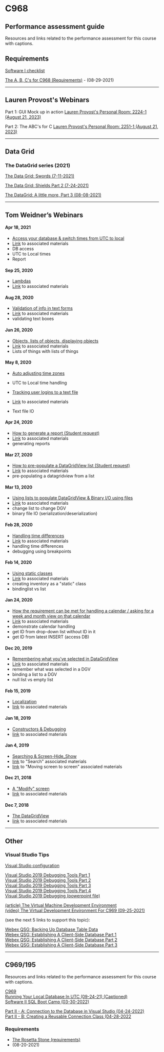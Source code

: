 # C968

## Performance assessment guide

Resources and links related to the performance assessment for this course with captions.

## Requirements

[Software I checklist](https://srm--c.vf.force.com/apex/CourseArticle?id=kA03x000000snjQCAQ&groupId=&searchTerm=&courseCode=C968&rtn=%2Fapex%2FCommonsExpandedSearch)

[The A, B, C's for C968 (Requirements)](https://wgu.hosted.panopto.com/Panopto/Pages/Viewer.aspx?id=5dd7ac94-2eee-4391-a343-ad91013cfe22) - (08-29-2021)

---

## Lauren Provost's Webinars

Part 1: GUI Mock up in action
[Lauren Provost's Personal Room: 2224-1 (August 21, 2023)](https://wgu.webex.com/wgu/ldr.php?RCID=9fe68a533178c30d28109b2ecefc5123)

Part 2: The ABC's for C
[Lauren Provost's Personal Room: 2251-1 (August 21, 2023)](https://wgu.webex.com/wgu/ldr.php?RCID=e81c0e4b186d03af64ba2d7302ec51ed)

---

## Data Grid

### The DataGrid series (2021)

[The Data Grid: Swords (7-11-2021)](https://wgu.hosted.panopto.com/Panopto/Pages/Viewer.aspx?id=c1e9a4ce-951f-41c3-a93b-ad6200f02677)

[The Data Grid: Shields Part 2 (7-24-2021)](https://wgu.hosted.panopto.com/Panopto/Pages/Viewer.aspx?id=4ace0946-0b4a-4cea-82a0-ad6f00e64212)

[The DataGrid: A little more, Part 3 (08-08-2021)](https://wgu.hosted.panopto.com/Panopto/Pages/Viewer.aspx?id=6f47db54-9139-4b6b-8265-ad7e00f69d45)

---

## Tom Weidner’s Webinars

#### Apr 18, 2021

- [Access your database & switch times from UTC to local](https://wgu.hosted.panopto.com/Panopto/Pages/Viewer.aspx?id=cc70088d-b76f-4342-a196-ad13014cde7c)
- [Link](https://westerngovernorsuniversity.sharepoint.com/:f:/r/sites/CISoftwareTeamResourcesRepo/Student%20Resources/C968-C969%20Extras/Webinars/2021Apr18?csf=1&web=1&e=3I4eiA) to associated materials
- DB access
- UTC to Local times
- Report

#### Sep 25, 2020

- [Lambdas](https://wgu.hosted.panopto.com/Panopto/Pages/Viewer.aspx?id=b55e7b27-bf94-43f1-8d02-ac440014b822)
- [Link](https://westerngovernorsuniversity.sharepoint.com/:f:/r/sites/CISoftwareTeamResourcesRepo/Student%20Resources/C968-C969%20Extras/Webinars/2020Sep25?csf=1&web=1&e=OcuiYY) to associated materials

#### Aug 28, 2020

- [Validation of info in text forms](https://wgu.hosted.panopto.com/Panopto/Pages/Viewer.aspx?id=f93c466f-cc5a-46eb-92c6-ac26003f64bd)
- [Link](https://westerngovernorsuniversity.sharepoint.com/:f:/r/sites/CISoftwareTeamResourcesRepo/Student%20Resources/C968-C969%20Extras/Webinars/2020Aug28?csf=1&web=1&e=sv5jAA) to associated materials
- validating text boxes

#### Jun 26, 2020

- [Objects, lists of objects, displaying objects](https://wgu.hosted.panopto.com/Panopto/Pages/Viewer.aspx?id=2a339aab-e003-425b-a18d-abee0049027b)
- [Link](https://westerngovernorsuniversity.sharepoint.com/:f:/r/sites/CISoftwareTeamResourcesRepo/Student%20Resources/C968-C969%20Extras/Webinars/2020Jun26?csf=1&web=1&e=4Z7QFh) to associated materials
- Lists of things with lists of things

#### May 8, 2020

- [Auto adjusting time zones](https://wgu.hosted.panopto.com/Panopto/Pages/Viewer.aspx?id=89b8b818-b92a-4dd3-b990-abb70052c241)

- UTC to Local time handling

- [Tracking user logins to a text file](https://wgu.hosted.panopto.com/Panopto/Pages/Viewer.aspx?id=fe693849-4029-4ccc-96df-abb70052da9c)
- [Link](https://westerngovernorsuniversity.sharepoint.com/:f:/r/sites/CISoftwareTeamResourcesRepo/Student%20Resources/C968-C969%20Extras/Webinars/2020-05-08?csf=1&web=1&e=jYW3Pl) to associated materials
- Text file IO

#### Apr 24, 2020

- [How to generate a report (Student request)](https://wgu.hosted.panopto.com/Panopto/Pages/Viewer.aspx?id=56c142bb-f527-4494-ba30-ac4900032d09)
- [Link](https://westerngovernorsuniversity.sharepoint.com/:f:/r/sites/CISoftwareTeamResourcesRepo/Student%20Resources/C968-C969%20Extras/Webinars/2020Apr24?csf=1&web=1&e=Q0GTYE) to associated materials
- generating reports

#### Mar 27, 2020

- [How to pre-populate a DataGridView list (Student request)](https://wgu.hosted.panopto.com/Panopto/Pages/Viewer.aspx?id=9a6cc7f1-7e33-46c5-957c-ac490002fd09)
- [Link](https://westerngovernorsuniversity.sharepoint.com/:f:/r/sites/CISoftwareTeamResourcesRepo/Student%20Resources/C968-C969%20Extras/Webinars/2020Mar27?csf=1&web=1&e=DACbPw) to associated materials
- pre-populating a datagridview from a list

#### Mar 13, 2020

- [Using lists to populate DataGridView & Binary I/O using files](https://wgu.hosted.panopto.com/Panopto/Pages/Viewer.aspx?id=74c38cd5-b250-4677-b578-ac490002cde1)
- [Link](https://westerngovernorsuniversity.sharepoint.com/:f:/r/sites/CISoftwareTeamResourcesRepo/Student%20Resources/C968-C969%20Extras/Webinars/2020Mar13?csf=1&web=1&e=4dHynb) to associated materials
- change list to change DGV
- binary file IO (serialization/deserialization)

#### Feb 28, 2020

- [Handling time differences](https://wgu.hosted.panopto.com/Panopto/Pages/Viewer.aspx?id=d482e741-1b1e-436b-83a0-ac490002416b)
- [Link](https://westerngovernorsuniversity.sharepoint.com/:f:/r/sites/CISoftwareTeamResourcesRepo/Student%20Resources/C968-C969%20Extras/Webinars/2020Feb28?csf=1&web=1&e=YvkaqT) to associated materials
- handling time differences
- debugging using breakpoints

#### Feb 14, 2020

- [Using static classes](https://wgu.hosted.panopto.com/Panopto/Pages/Viewer.aspx?id=17cb3a58-5428-44ea-b06d-ac480179e165)
- [Link](https://westerngovernorsuniversity.sharepoint.com/:f:/r/sites/CISoftwareTeamResourcesRepo/Student%20Resources/C968-C969%20Extras/Webinars/2020Feb14?csf=1&web=1&e=0cvpy5) to associated materials
- creating inventory as a "static" class
- bindinglist vs list

#### Jan 24, 2020

- [How the requirement can be met for handling a calendar / asking for a week and month view on that calendar](https://wgu.hosted.panopto.com/Panopto/Pages/Viewer.aspx?id=68593445-f0a1-4afb-bbff-ac480172db7f)
- [Link](https://westerngovernorsuniversity.sharepoint.com/:f:/r/sites/CISoftwareTeamResourcesRepo/Student%20Resources/C968-C969%20Extras/Webinars/2020Jan24?csf=1&web=1&e=B097EY) to associated materials
- demonstrate calendar handling
- get ID from drop-down list without ID in it
- get ID from latest INSERT (access DB)

#### Dec 20, 2019

- [Remembering what you’ve selected in DataGridView](https://wgu.hosted.panopto.com/Panopto/Pages/Viewer.aspx?id=d49f344d-e706-4ad9-900b-ac48005cb1e4)
- [Link](https://westerngovernorsuniversity.sharepoint.com/:f:/r/sites/CISoftwareTeamResourcesRepo/Student%20Resources/C968-C969%20Extras/Webinars/2019Dec20?csf=1&web=1&e=2GIL4f) to associated materials
- remember what was selected in a DGV
- binding a list to a DGV
- null list vs empty list

#### Feb 15, 2019

- [Localization](https://wgu.hosted.panopto.com/Panopto/Pages/Viewer.aspx?id=fb5dc150-6a8b-49f7-b9e2-ab3001512a2e)
- [link](https://westerngovernorsuniversity.sharepoint.com/:f:/r/sites/CISoftwareTeamResourcesRepo/Student%20Resources/C968-C969%20Extras/Webinars/C%23%205_%20Localization?csf=1&web=1&e=Z49mrS) to associated materials

#### Jan 18, 2019

- [Constructors & Debugging](https://wgu.hosted.panopto.com/Panopto/Pages/Viewer.aspx?id=1f231d76-c3a7-4a44-a2a8-ab30014b77b3)
- [link](https://westerngovernorsuniversity.sharepoint.com/:f:/r/sites/CISoftwareTeamResourcesRepo/Student%20Resources/C968-C969%20Extras/Webinars/C%23%204_%20Constructors%20_%20Debugging?csf=1&web=1&e=tUW4nh) to associated materials

#### Jan 4, 2019

- [Searching & Screen-Hide_Show](https://wgu.hosted.panopto.com/Panopto/Pages/Viewer.aspx?id=83068aa7-6d9a-46ee-870b-ab30015421d1)
- [link](https://westerngovernorsuniversity.sharepoint.com/:f:/r/sites/CISoftwareTeamResourcesRepo/Student%20Resources/C968-C969%20Extras/Webinars/C%23%203_%20Search?csf=1&web=1&e=7PbuXY) to "Search" associated materials
- [link](https://westerngovernorsuniversity.sharepoint.com/:f:/r/sites/CISoftwareTeamResourcesRepo/Student%20Resources/C968-C969%20Extras/Webinars/C%23%203_%20Screen%20to%20Screen?csf=1&web=1&e=T9gOgM) to "Moving screen to screen" associated materials

#### Dec 21, 2018

- [A "Modify" screen](https://wgu.hosted.panopto.com/Panopto/Pages/Viewer.aspx?id=be2b5090-a03c-4e54-9832-ab300148cb2b)
- [link](https://westerngovernorsuniversity.sharepoint.com/:f:/r/sites/CISoftwareTeamResourcesRepo/Student%20Resources/C968-C969%20Extras/Webinars/C%23%202_%20a%20Modify%20screen?csf=1&web=1&e=ihkHdi) to associated materials

#### Dec 7, 2018

- [The DataGridView](https://wgu.hosted.panopto.com/Panopto/Pages/Viewer.aspx?id=978b8078-f2a5-4c42-bb06-ab30013c36c0)
- [link](https://westerngovernorsuniversity.sharepoint.com/:f:/r/sites/CISoftwareTeamResourcesRepo/Student%20Resources/C968-C969%20Extras/Webinars/C%23%201_%20the%20DataGridView?csf=1&web=1&e=UMeA9f) to associated materials

---

## Other

### Visual Studio Tips

[Visual Studio configuration](https://westerngovernorsuniversity.sharepoint.com/sites/CISoftwareTeamResourcesRepo/Student%20Resources/Forms/AllItems.aspx?id=%2Fsites%2FCISoftwareTeamResourcesRepo%2FStudent%20Resources%2FC968%2DC969%20Extras%2FC968%5FC969%5FVSVersions%2FVIsual%20Studio%20Versions%20for%20C968%20and%20C969%2Epdf&parent=%2Fsites%2FCISoftwareTeamResourcesRepo%2FStudent%20Resources%2FC968%2DC969%20Extras%2FC968%5FC969%5FVSVersions&p=true&ga=1)

[Visual Studio 2019 Debugging Tools Part 1](https://wgu.hosted.panopto.com/Panopto/Pages/Viewer.aspx?id=f18b6d66-e320-4f2d-b35e-ade00000a0cb)  
[Visual Studio 2019 Debugging Tools Part 2](https://wgu.hosted.panopto.com/Panopto/Pages/Viewer.aspx?id=39eb8666-cd02-48a2-972d-addf01140211)  
[Visual Studio 2019 Debugging Tools Part 3](https://wgu.hosted.panopto.com/Panopto/Pages/Viewer.aspx?id=b674e3c6-9afd-4b6d-a3ee-adea012aac46)  
[Visual Studio 2019 Debugging Tools Part 4](https://wgu.hosted.panopto.com/Panopto/Pages/Viewer.aspx?id=772292a5-c17c-4fc5-8a06-adf301837fc3)  
[Visual Studio 2019 Debugging (powerpoint file)](https://westerngovernorsuniversity.sharepoint.com/:p:/r/sites/CISoftwareTeamResourcesRepo/Student%20Resources/C968-C969%20Extras/Webinars/VS2019%20Debugging/Visual%20Studio%202019%20Debugging.pptx?d=w37e281cd315f4c85a8de5fac79f5ca5a&csf=1&web=1&e=CMLEeu)

[(article) The Virtual Machine Development Environment](https://protect-us.mimecast.com/s/JBuOC31rM2cRmmzMZigdzEF?domain=srm--c.vf.force.com)  
[(video) The Virtual Development Environment For C969 (09-25-2021)](https://wgu.hosted.panopto.com/Panopto/Pages/Viewer.aspx?id=2abd4ecb-adda-40df-8044-adae00e56fe9)

(see the next 5 links to support this topic):

[Webex QSG: Backing Up Database Table Data](https://wgu.webex.com/webappng/sites/wgu/recording/bc314ed7f9f21039aabb0050568f95d3/playback)  
[Webex QSG: Establishing A Client-Side Database Part 1](https://wgu.webex.com/webappng/sites/wgu/recording/c364f547fa5e1039877d0050568f9b64/playback)  
[Webex QSG: Establishing A Client-Side Database Part 2](https://wgu.webex.com/webappng/sites/wgu/recording/cce7d3e7fa601039b99e005056816858/playback)  
[Webex QSG: Establishing A Client-Side Database Part 3](https://wgu.webex.com/webappng/sites/wgu/recording/0fd3ea5afa621039bbfb0050568114a0/playback)

---

## C969/195

Resources and links related to the performance assessment for this course with captions.

[C969](https://wgu.hosted.panopto.com/Panopto/Pages/Viewer.aspx?id=5aa328dc-767c-4347-9df9-a9ac01217ee9)  
[Running Your Local Database In UTC (09-24-21) (Captioned)](https://wgu.hosted.panopto.com/Panopto/Pages/Viewer.aspx?id=d1b75cd2-3522-480e-8109-adad01005ad0)  
[Software II SQL Boot Camp (03-30-2022)](https://wgu.hosted.panopto.com/Panopto/Pages/Viewer.aspx?id=bf171f93-71a0-4e3a-a76f-ae6800f750d7)

[Part II - A: Connection to the Database in Visual Studio (04-24-2022)](https://wgu.hosted.panopto.com/Panopto/Pages/Viewer.aspx?id=0949e7c2-eb7e-43ed-9aa7-ae810108e475)  
[Part II - B: Creating a Reusable Connection Class (04-28-2022](https://wgu.hosted.panopto.com/Panopto/Pages/Viewer.aspx?id=a84c4b93-c120-4de9-ab65-ae850131f053)

### Requirements

- [The Rosetta Stone (requirements)](https://wgu.hosted.panopto.com/Panopto/Pages/Viewer.aspx?id=81a1c1a5-a87c-4865-8dbb-ad8a0102cd67)
- (08-20-2021)
